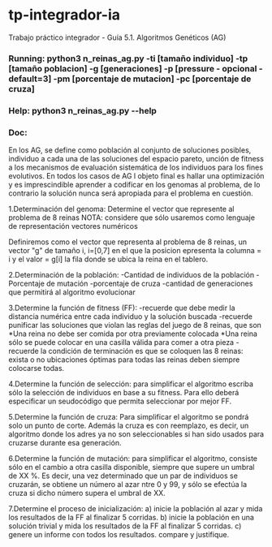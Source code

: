 # tp-integrador-ia
Trabajo práctico integrador - Guía 5.1. Algoritmos Genéticos (AG)

### Running: python3 n_reinas_ag.py -ti [tamaño individuo] -tp [tamaño poblacion] -g [generaciones] -p [pressure - opcional - default=3] -pm [porcentaje de mutacion] -pc [porcentaje de cruza]

### Help: python3 n_reinas_ag.py --help

### Doc:
En los AG, se define como población al conjunto de soluciones posibles, individuo a cada una de las soluciones del espacio pareto,  unción de fitness a los mecanismos de evaluación sistemática de los individuos para los fines evolutivos. En todos los casos de AG  l objeto final es hallar una optimización y es imprescindible aprender a codificar en los genomas al problema, de lo contrario la solución nunca será apropiada para el problema en cuestión.

1.Determinación del genoma:
Determine el vector que represente al problema de 8 reinas
NOTA: considere que sólo usaremos como lenguaje de representación vectores numéricos

Definiremos como el vector que representa al problema de 8 reinas, un vector "g" de tamaño i, i=[0,7] en el que la posicion  epresenta la columna = i y el valor = g[i] la fila donde se ubica la reina en el tablero.

2.Determinación de la población:
-Cantidad de individuos de la población
-Porcentaje de mutación
-porcentaje de cruza
-cantidad de generaciones que permitirá al algoritmo evolucionar

3.Determine la función de fitness (FF):
-recuerde que debe medir la distancia numérica entre cada individuo y la solución buscada
-recuerde punificar las soluciones que violan las reglas del juego de 8 reinas, que son
    *Una reina no debe ser comida por otra previamente colocada
    *Una reina sólo se puede colocar en una casilla válida para comer a otra pieza
-recuerde la condición de terminación es que se coloquen las 8 reinas: exista o no ubicaciones óptimas para todas las reinas deben siempre colocarse todas.

4.Determine la función de selección: para simplificar el algoritmo escriba sólo la selección de individuos en base a su fitness. Para ello deberá especificar un seudocódigo que permita seleccionar por mejor FF.

5.Determine la función de cruza:
Para simplificar el algoritmo se pondrá solo un punto de corte. Además la cruza es con reemplazo, es decir, un algoritmo donde los  adres ya no son seleccionables si han sido usados para cruzarse durante esa generación.

6.Determine la función de mutación: para simplificar el algoritmo, consiste sólo en el cambio a otra casilla disponible, siempre que supere un umbral de XX %. Es decir, una vez determinado que un par de individuos se cruzarán, se obtiene un número al azar  ntre 0 y 99, y sólo se efectúa la cruza si dicho número supera el umbral de XX.

7.Determine el proceso de inicialización:
a) inicie la población al azar y mida los resultados de la FF al finalizar 5 corridas.
b) inicie la población en una solución trivial y mida los resultados de la FF al finalizar 5 corridas.
c) genere un informe con todos los resultados. compare y justifique.